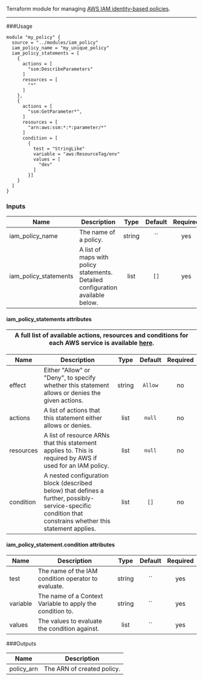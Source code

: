 Terraform module for managing [AWS IAM identity-based policies](https://docs.aws.amazon.com/IAM/latest/UserGuide/access_policies.html#policies_id-based).

---
###Usage

```hcl-terraform
module "my_policy" {
  source = "../modules/iam_policy"
  iam_policy_name = "my_unique_policy"
  iam_policy_statements = [
    {
      actions = [
        "ssm:DescribeParameters"
      ]
      resources = [
        "*"
      ]
    },
    {
      actions = [
        "ssm:GetParameter*",
      ]
      resources = [
        "arn:aws:ssm:*:*:parameter/*"
      ]
      condition = [
        {
          test = "StringLike"
          variable = "aws:ResourceTag/env"
          values = [
            "dev"
          ]
        }]
    }
  ]
}
```

### Inputs
| Name | Description | Type | Default | Required |
|------|-------------|:----:|:-----:|:-----:|
|iam_policy_name|The name of a policy.|string|``|yes|
|iam_policy_statements|A list of maps with policy statements. Detailed configuration available below.|list|`[]`|yes|

#### iam_policy_statements attributes

| A full list of available actions, resources and conditions for each AWS service is available [here](https://docs.aws.amazon.com/IAM/latest/UserGuide/reference_policies_actions-resources-contextkeys.html).   |
| --- |

| Name | Description | Type | Default | Required |
|------|-------------|:----:|:-----:|:-----:|
|effect|Either "Allow" or "Deny", to specify whether this statement allows or denies the given actions.|string|`Allow`|no|
|actions|A list of actions that this statement either allows or denies.|list|`null`|no|
|resources|A list of resource ARNs that this statement applies to. This is required by AWS if used for an IAM policy.|list|`null`|no|
|condition|A nested configuration block (described below) that defines a further, possibly-service-specific condition that constrains whether this statement applies.|list|`[]`|no|

#### iam_policy_statement.condition attributes
| Name | Description | Type | Default | Required |
|------|-------------|:----:|:-----:|:-----:|
|test|The name of the IAM condition operator to evaluate.|string|``|yes|
|variable|The name of a Context Variable to apply the condition to.|string|``|yes|
|values|The values to evaluate the condition against.|list|``|yes|

###Outputs

| Name | Description |
|------|-------------|
|policy_arn|The ARN of created policy.|
